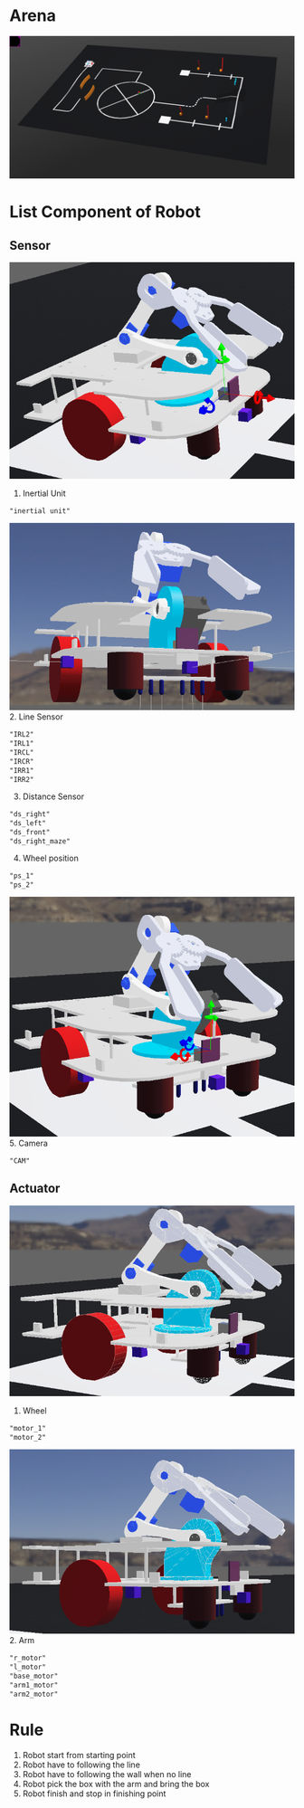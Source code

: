 # Arena
![Arena](https://github.com/2black0/webots-laboratory/blob/6821642d7449c7fbabcc026cab05f311bd9c2706/competition/line-arena/img/full-arena.png)

# List Component of Robot
## Sensor
![Inertial Unit ](https://github.com/2black0/webots-laboratory/blob/6821642d7449c7fbabcc026cab05f311bd9c2706/competition/line-arena/img/inertial-unit.png)
1. Inertial Unit 
```
"inertial unit"
```
![Distance Sensor](https://github.com/2black0/webots-laboratory/blob/e5155ba50e504a4b3106b1218210571894c044d8/competition/line-arena/img/sensor.png)
2. Line Sensor
```
"IRL2"
"IRL1"
"IRCL"
"IRCR"
"IRR1"
"IRR2"
```
3. Distance Sensor
```
"ds_right"
"ds_left"
"ds_front"
"ds_right_maze"
```
4. Wheel position
```
"ps_1"
"ps_2"
```
![Camera](https://github.com/2black0/webots-laboratory/blob/6821642d7449c7fbabcc026cab05f311bd9c2706/competition/line-arena/img/camera.png)
5. Camera
```
"CAM"
```

## Actuator
![Wheel](https://github.com/2black0/webots-laboratory/blob/6821642d7449c7fbabcc026cab05f311bd9c2706/competition/line-arena/img/wheel-motor.png)
1. Wheel
```
"motor_1"
"motor_2"
```
![Arm](https://github.com/2black0/webots-laboratory/blob/9bf2197f52fc51027ad82c0f9bfa49ccd7cbddb7/competition/line-arena/img/arm.png)
2. Arm
```
"r_motor"
"l_motor"
"base_motor"
"arm1_motor"
"arm2_motor"
```
# Rule
1. Robot start from starting point
2. Robot have to following the line
3. Robot have to following the wall when no line
4. Robot pick the box with the arm and bring the box
5. Robot finish and stop in finishing point
